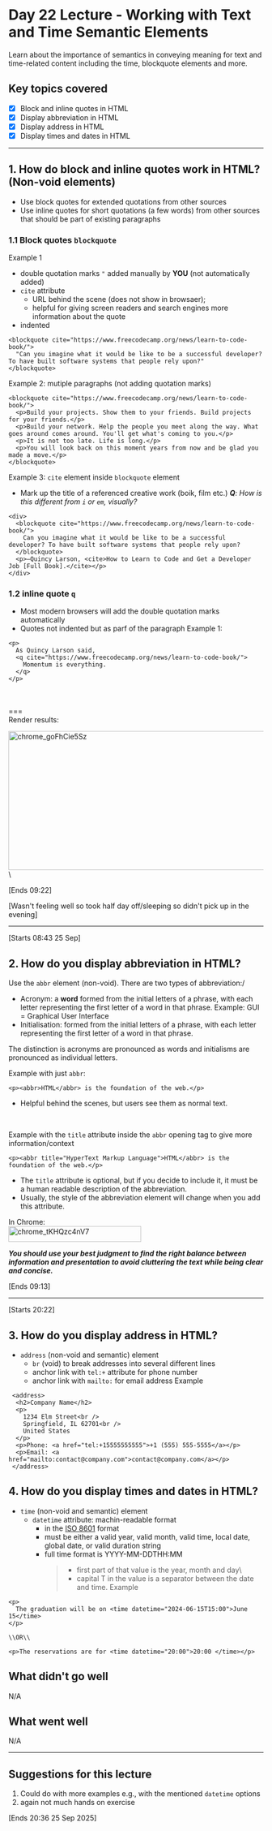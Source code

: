 # Day 22 Lecture - Working with Text and Time Semantic Elements
Learn about the importance of semantics in conveying meaning for text and time-related content including the time, blockquote elements and more.

## Key topics covered
- [x] Block and inline quotes in HTML
- [x] Display abbreviation in HTML
- [x] Display address in HTML
- [x] Display times and dates in HTML

---

## 1. How do block and inline quotes work in HTML? (Non-void elements)
- Use block quotes for extended quotations from other sources
- Use inline quotes for short quotations (a few words) from other sources that should be part of existing paragraphs

### 1.1 Block quotes `blockquote`
Example 1
- double quotation marks `"` added manually by **YOU** (not automatically added)
- `cite` attribute
  - URL behind the scene (does not show in browsaer);
  - helpful for giving screen readers and search engines more information about the quote
- indented
```
<blockquote cite="https://www.freecodecamp.org/news/learn-to-code-book/">
  "Can you imagine what it would be like to be a successful developer? To have built software systems that people rely upon?"
</blockquote>
```

Example 2: mutiple paragraphs (not adding quotation marks)
```
<blockquote cite="https://www.freecodecamp.org/news/learn-to-code-book/">
  <p>Build your projects. Show them to your friends. Build projects for your friends.</p>
  <p>Build your network. Help the people you meet along the way. What goes around comes around. You'll get what's coming to you.</p>   
  <p>It is not too late. Life is long.</p>
  <p>You will look back on this moment years from now and be glad you made a move.</p>
</blockquote>
```
Example 3: `cite` element inside `blockquote` element
- Mark up the title of a referenced creative work (boik, film etc.)
_**Q**: How is this different from `i` or `em`, visually?_
```
<div>
  <blockquote cite="https://www.freecodecamp.org/news/learn-to-code-book/">
    Can you imagine what it would be like to be a successful developer? To have built software systems that people rely upon?
  </blockquote>
  <p>—Quincy Larson, <cite>How to Learn to Code and Get a Developer Job [Full Book].</cite></p>
</div>
```

### 1.2 inline quote `q`
- Most modern browsers will add the double quotation marks automatically
- Quotes not indented but as parf of the paragraph
Example 1: 
```
<p>
  As Quincy Larson said,
  <q cite="https://www.freecodecamp.org/news/learn-to-code-book/">
    Momentum is everything.
  </q>
</p>
```
<br></br>
\===\
Render results:

<img width="884" height="274" alt="chrome_goFhCie5Sz" src="https://github.com/user-attachments/assets/125e0266-5ef4-4c49-b85a-2eca8024bb3c" />\


[Ends 09:22]

[Wasn't feeling well so took half day off/sleeping so didn't pick up in the evening]

---

[Starts 08:43 25 Sep]

## 2. How do you display abbreviation in HTML?
Use the `abbr` element (non-void). There are two types of abbreviation:/
- Acronym: a **word** formed from the initial letters of a phrase, with each letter representing the first letter of a word in that phrase. Example: GUI = Graphical User Interface
- Initialisation:  formed from the initial letters of a phrase, with each letter representing the first letter of a word in that phrase.

The distinction is acronyms are pronounced as words and initialisms are pronounced as individual letters.

Example with just `abbr`:
```
<p><abbr>HTML</abbr> is the foundation of the web.</p>
```
- Helpful behind the scenes, but users see them as normal text.
<br>

Example with the `title` attribute inside the `abbr` opening tag to give more information/context
```
<p><abbr title="HyperText Markup Language">HTML</abbr> is the foundation of the web.</p>
```
- The `title` attribute is optional, but if you decide to include it, it must be a human readable description of the abbreviation.
- Usually, the style of the abbreviation element will change when you add this attribute.

In Chrome:\
<img width="262" height="31" alt="chrome_tKHQzc4nV7" src="https://github.com/user-attachments/assets/f8b3f29e-ce4b-4744-b896-9fdcde8a5965" />

***You should use your best judgment to find the right balance between information and presentation to avoid cluttering the text while being clear and concise.***

[Ends 09:13]

---

[Starts 20:22]

## 3. How do you display address in HTML?
- `address` (non-void and semantic) element
  - `br` (void) to break addresses into several different lines
  - anchor link with `tel:+` attribute for phone number
  - anchor link with `mailto:` for email address
Example
```
 <address>
  <h2>Company Name</h2>
  <p>
    1234 Elm Street<br />
    Springfield, IL 62701<br />
    United States
  </p>
  <p>Phone: <a href="tel:+15555555555">+1 (555) 555-5555</a></p>
  <p>Email: <a href="mailto:contact@company.com">contact@company.com</a></p>
 </address>
```
## 4. How do you display times and dates in HTML?
- `time` (non-void and semantic) element
  - `datetime` attribute: machin-readable format
    - in the [ISO 8601](https://en.wikipedia.org/wiki/ISO_8601) format
    - must be either a valid year, valid month, valid time, local date, global date, or valid duration string
    - full time format is YYYY-MM-DDTHH:MM
      > - first part of that value is the year, month and day\
      > - capital T in the value is a separator between the date and time.
Example
```
<p>
  The graduation will be on <time datetime="2024-06-15T15:00">June 15</time>
</p>

\\OR\\

<p>The reservations are for <time datetime="20:00">20:00 </time></p>
```

## What didn't go well
N/A

## What went well
N/A

---

## Suggestions for this lecture
1. Could do with more examples e.g., with the mentioned `datetime` options
2. again not much hands on exercise

[Ends 20:36 25 Sep 2025]
